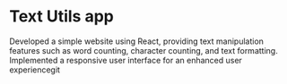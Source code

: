 # Text Utils app

Developed a simple website using React, providing text manipulation features such as word counting, character counting, and text formatting. Implemented a responsive user interface for an enhanced user experiencegit 